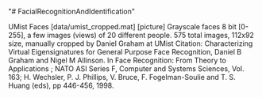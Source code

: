  "# FacialRecognitionAndIdentification" 
 
 
UMist Faces [data/umist_cropped.mat] [picture]
Grayscale faces 8 bit [0-255], a few images (views) of 20 different people.
575 total images, 112x92 size, manually cropped by Daniel Graham at UMist
Citation: Characterizing Virtual Eigensignatures for General Purpose Face Recognition, Daniel B Graham and Nigel M Allinson. In Face Recognition: From Theory to Applications ; NATO ASI Series F, Computer and Systems Sciences, Vol. 163; H. Wechsler, P. J. Phillips, V. Bruce, F. Fogelman-Soulie and T. S. Huang (eds), pp 446-456, 1998.
